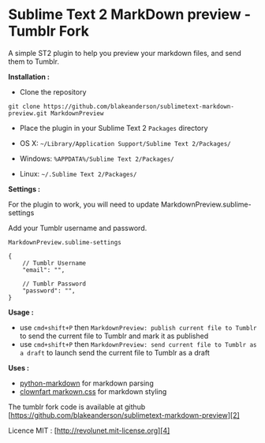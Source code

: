 Sublime Text 2 MarkDown preview - Tumblr Fork
=====

A simple ST2 plugin to help you preview your markdown files, and send them to Tumblr.

**Installation :**

 - Clone the repository
 ``` shell
 git clone https://github.com/blakeanderson/sublimetext-markdown-preview.git MarkdownPreview
 ```
 - Place the plugin in your Sublime Text 2 `Packages` directory

  - OS X: `~/Library/Application Support/Sublime Text 2/Packages/`
  - Windows: `%APPDATA%/Sublime Text 2/Packages/`
  - Linux: `~/.Sublime Text 2/Packages/`

**Settings :**
  
  For the plugin to work, you will need to update MarkdownPreview.sublime-settings

  Add your Tumblr username and password.

  `MarkdownPreview.sublime-settings`

  	{
  		// Tumblr Username
  		"email": "", 

  		// Tumblr Password
  		"password": "",
  	}

**Usage :**

 - use `cmd+shift+P` then `MarkdownPreview: publish current file to Tumblr` to send the current file to Tumblr and mark it as published
 - use `cmd+shift+P` then `MarkdownPreview: send current file to Tumblr as a draft` to launch send the current file to Tumblr as a draft

**Uses :**

 - [python-markdown][0] for markdown parsing
 - [clownfart markown.css][1] for markdown styling

The tumblr fork code is available at github [https://github.com/blakeanderson/sublimetext-markdown-preview][2]

Licence MIT : [http://revolunet.mit-license.org][4]

 [0]: https://github.com/waylan/Python-Markdown
 [1]: https://github.com/clownfart/Markdown-CSS
 [2]: https://github.com/revolunet/sublimetext-markdown-preview
 [3]: http://wbond.net/sublime_packages/package_control
 [4]: http://revolunet.mit-license.org
